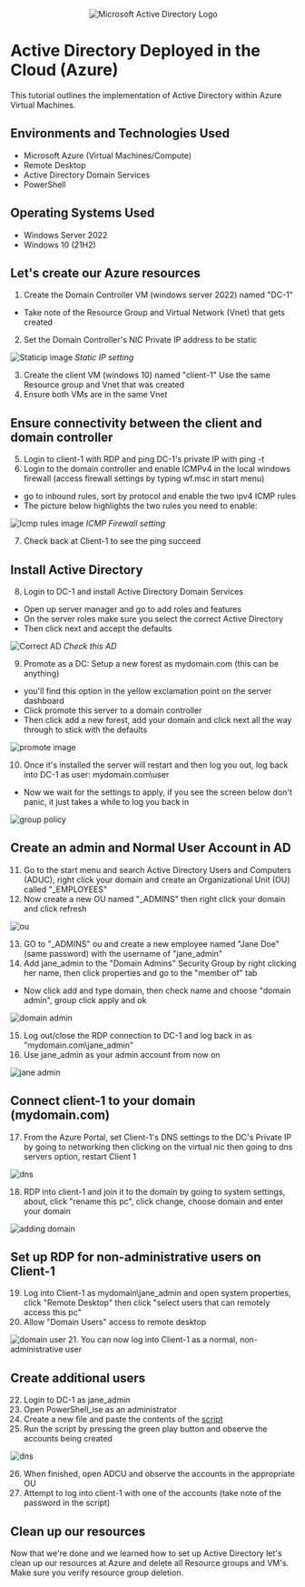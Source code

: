 <p align="center">
<img src="https://i.imgur.com/pU5A58S.png" alt="Microsoft Active Directory Logo"/>
</p>

# Active Directory Deployed in the Cloud (Azure)
This tutorial outlines the implementation of Active Directory within Azure Virtual Machines.


## Environments and Technologies Used

- Microsoft Azure (Virtual Machines/Compute)
- Remote Desktop
- Active Directory Domain Services
- PowerShell

## Operating Systems Used 

- Windows Server 2022
- Windows 10 (21H2)

## Let's create our Azure resources

1. Create the Domain Controller VM (windows server 2022) named "DC-1"
  - Take note of the Resource Group and Virtual Network (Vnet) that gets created
2. Set the Domain Controller's NIC Private IP address to be static

![Staticip image](./staticip.png)
*Static IP setting*

3. Create the client VM (windows 10) named "client-1" Use the same Resource group and Vnet that was created
4. Ensure both VMs are in the same Vnet

## Ensure connectivity between the client and domain controller

5. Login to client-1 with RDP and ping DC-1's private IP with ping -t 
6. Login to the domain controller and enable ICMPv4 in the local windows firewall (access firewall settings by typing wf.msc in start menu)
 - go to inbound rules, sort by protocol and enable the two ipv4 ICMP rules
 - The picture below highlights the two rules you need to enable:

![Icmp rules image](./icmp-rules.png)
*ICMP Firewall setting*


7. Check back at Client-1 to see the ping succeed

## Install Active Directory

8. Login to DC-1 and install Active Directory Domain Services
  - Open up server manager and go to add roles and features
  - On the server roles make sure you select the correct Active Directory
  - Then click next and accept the defaults

![Correct AD](./ad.png)
*Check this AD*

9. Promote as a DC: Setup a new forest as mydomain.com (this can be anything)
  - you'll find this option in the yellow exclamation point on the server dashboard
  - Click promote this server to a domain controller
  - Then click add a new forest, add your domain and click next all the way through to stick with the defaults

![promote image](./promote.png)

10. Once it's installed the server will restart and then log you out, log back into DC-1 as user: mydomain.com\user
  - Now we wait for the settings to apply, if you see the screen below don't panic, it just takes a while to log you back in

![group policy](./group-policy.png)

## Create an admin and Normal User Account in AD

11. Go to the start menu and search Active Directory Users and Computers (ADUC), right click your domain and create an Organizational Unit (OU) called "\_EMPLOYEES"
12. Now create a new OU named "\_ADMINS" then right click your domain and click refresh

![ou](./ou.png)

13. GO to "\_ADMINS" ou and create a new employee named "Jane Doe" (same password) with the username of "jane_admin"
14. Add jane_admin to the "Domain Admins" Security Group by right clicking her name, then click properties and go to the "member of" tab
  - Now click add and type domain, then check name and choose "domain admin", group click apply and ok

![domain admin](./domain-admin.png)

15. Log out/close the RDP connection to DC-1 and log back in as "mydomain.com\jane_admin"
16. Use jane_admin as your admin account from now on

![jane admin](./jane-admin.png)

## Connect client-1 to your domain (mydomain.com)

17. From the Azure Portal, set Client-1's DNS settings to the DC's Private IP by going to networking then clicking on the virtual nic then going to dns servers option, restart Client 1

![dns](./dns.png)

18. RDP into client-1 and join it to the domain by going to system settings, about, click "rename this pc", click change, choose domain and enter your domain

![adding domain](./adding-domain.png)

## Set up RDP for non-administrative users on Client-1

19. Log into Client-1 as mydomain\jane_admin and open system properties, click "Remote Desktop" then click "select users that can remotely access this pc"
20. Allow "Domain Users" access to remote desktop

![domain user](./domain-users.png)
21. You can now log into Client-1 as a normal, non-administrative user

## Create additional users 

22. Login to DC-1 as jane_admin
23. Open PowerShell_ise as an administrator 
24. Create a new file and paste the contents of the [script](./generate-names-create-users.ps1)
25. Run the script by pressing the green play button and observe the accounts being created

![dns](./script.png)

26. When finished, open ADCU and observe the accounts in the appropriate OU
27. Attempt to log into client-1 with one of the accounts (take note of the password in the script)

## Clean up our resources

Now that we're done and we learned how to set up Active Directory let's clean up our resources at Azure and delete all Resource groups and VM's. Make sure you verify resource group deletion. 

